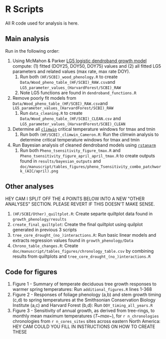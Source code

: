 # R Scripts

All R code used for analysis is here.

## Main analysis

Run in the following order:

1. Using McMahon & Parker [LG5 logistic dendroband growth model](https://github.com/seanmcm/RDendrom) compute: (1) fitted (DOY25, DOY50, DOY75) values and (2) all fitted LG5 parameters and related values (max rate, max rate DOY).
    1. Run both `(HF/SCBI)_wood_phenology.R` to create `Data/Wood_pheno_table_(HF/SCBI)_RAW.csv`and `LG5_parameter_values_(HarvardForest/SCBI)_RAW`
    1. Note LG5 functions are found in `dendroband_functions.R`
1. Remove poorly fit models from `Data/Wood_pheno_table_(HF/SCBI)_RAW.csv`and `LG5_parameter_values_(HarvardForest/SCBI)_RAW`
    1. Run `data_cleaning.R` to create `Data/Wood_pheno_table_(HF/SCBI)_CLEAN.csv` and `LG5_parameter_values_(HarvardForest/SCBI)_CLEAN`
1. Determine all [`climwin`](https://journals.plos.org/plosone/article?id=10.1371/journal.pone.0167980) critical temperature windows for tmax and tmin
    1. Run both `(HF/SCBI)_climwin_Cameron.R`: Run the climwin analysis to determine critical temperature windows for tmax and tmin
1. Run Bayesian analysis of cleaned dendroband models using [`rstanarm`](https://mc-stan.org/users/interfaces/rstanarm)
    1. Run both `Pheno_tsensitivity_figure_tmax.R` and `Pheno_tsensitivity_figure_april_april_tmax.R` to create outputs found in `results/bayesian_outputs` and `doc/manuscript/tables_figures/pheno_Tsensitivity_combo_patchwork_(AIC/april).png`
    

## Other analyses

HEY CAM I SPLIT OFF THE 4 POINTS BELOW INTO A NEW "OTHER ANALYSES" SECTION. PLEASE REVERT IF THIS DOESN'T MAKE SENSE.

1. `(HF/SCBI/Other)_quiltplot.R`: Create separte quiltplot data found in `growth_phenology/results`
1. `create_final_quiltplot`: Create the final quiltplot using quilplot generated in previous 3 scripts
1. `tree_core_drought_(no_)interactions.R`: Run basic linear models and extracts regression values found in `growth_phenology/Data`
1. `Chrono_table_changes.R`: Create `doc/manuscript/tables_figures/chronology_table.csv` by combining results from quiltplots and `tree_core_drought_(no_)interactions.R`


## Code for figures

1. Figure 1 - Summary of temperate deciduous tree growth responses to warmer spring temperatures: Run `additional_figures.R` lines 1-368  
1. Figure 2 - Responses of foliage phenology (a,b) and stem growth timing (c,d) to spring temperatures at the Smithsonian Conservation Biology Institute (a,c) and Harvard Forest (b,d): Run `DOY_timing_all_years.R`
1. Figure 3 - Sensitivity of annual growth, as derived from tree-rings, to monthly mean maximum temperatures (*T~max~*), for `r n_chronologies` chronologies from `r n_cores_sites` sites across eastern North America: HEY CAM COULD YOU FILL IN INSTRUCTIONS ON HOW TO CREATE THESE







